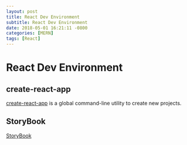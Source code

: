 ```yaml
---
layout: post
title: React Dev Environment
subtitle: React Dev Environment
date: 2018-05-01 16:21:11 -0800
categories: [MERN]
tags: [React]
---
```


# React Dev Environment

## create-react-app

[create-react-app](https://github.com/facebook/create-react-app) is a global command-line utility to create new projects.

## StoryBook

[StoryBook](https://storybook.js.org/basics/introduction/)
